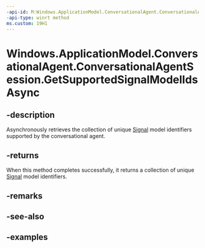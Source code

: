 ```yaml
---
-api-id: M:Windows.ApplicationModel.ConversationalAgent.ConversationalAgentSession.GetSupportedSignalModelIdsAsync
-api-type: winrt method
ms.custom: 19H1
---
```


<!-- Method syntax.
public IAsyncOperation<IVectorView<uint>> ConversationalAgentSession.GetSupportedSignalModelIdsAsync()
-->

# Windows.ApplicationModel.ConversationalAgent.ConversationalAgentSession.GetSupportedSignalModelIdsAsync

## -description

Asynchronously retrieves the collection of unique [Signal](conversationalagentsignal.md) model identifiers supported by the conversational agent.

## -returns

When this method completes successfully, it returns a collection of unique [Signal](conversationalagentsignal.md) model identifiers.

## -remarks

## -see-also

## -examples

